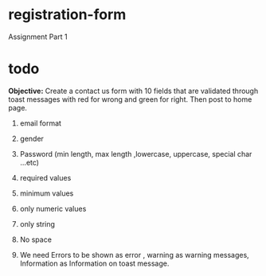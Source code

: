# registration-form
Assignment Part 1 

# todo 

**Objective:** Create a contact us form with 10 fields that are validated through toast messages with red for wrong and green for right. Then post to home page.  

1. email format
2. gender
3. Password (min length, max length ,lowercase, uppercase, special char …etc)
4. required values
5. minimum values
6. only numeric values
7. only string
8. No space



2.	We need Errors to be shown as error , warning as warning messages, Information as Information on toast message.
